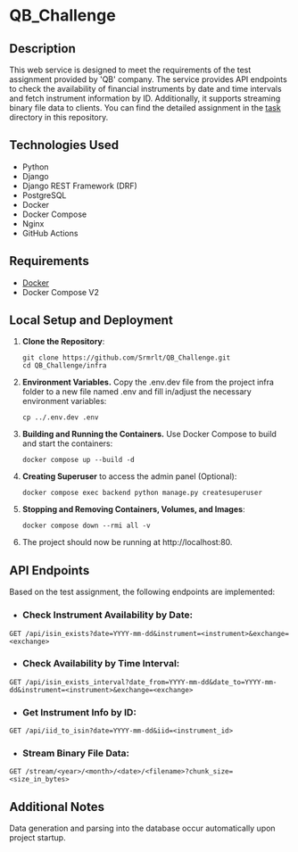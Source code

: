 # QB_Challenge

## Description

This web service is designed to meet the requirements of the test assignment 
provided by 'QB' company. The service provides API endpoints to check the 
availability of financial instruments by date and time intervals and fetch 
instrument information by ID. Additionally, it supports streaming binary file 
data to clients.
You can find the detailed assignment in the 
[task](https://github.com/Srmrlt/QB_Challenge/tree/main/task) 
directory in this repository.


## Technologies Used

* Python
* Django
* Django REST Framework (DRF)
* PostgreSQL
* Docker
* Docker Compose
* Nginx
* GitHub Actions

## Requirements

* [Docker](https://www.docker.com/get-started/)
* Docker Compose V2

## Local Setup and Deployment

1. **Clone the Repository**:
    ```shell
    git clone https://github.com/Srmrlt/QB_Challenge.git
    cd QB_Challenge/infra
    ```
2. **Environment Variables.** Copy the .env.dev file from the project infra folder
to a new file named .env and fill in/adjust the necessary environment variables:
    ```shell
    cp ../.env.dev .env
    ```
3. **Building and Running the Containers.**
Use Docker Compose to build and start the containers:
    ```shell
    docker compose up --build -d
    ```
4. **Creating Superuser** to access the admin panel (Optional):
    ```shell
    docker compose exec backend python manage.py createsuperuser
    ```
5. **Stopping and Removing Containers, Volumes, and Images**:
    ```shell
    docker compose down --rmi all -v
    ```
6. The project should now be running at http://localhost:80. 

## API Endpoints

Based on the test assignment, the following endpoints are implemented:

* ### Check Instrument Availability by Date:

`GET /api/isin_exists?date=YYYY-mm-dd&instrument=<instrument>&exchange=<exchange>`

* ### Check Availability by Time Interval:

`GET /api/isin_exists_interval?date_from=YYYY-mm-dd&date_to=YYYY-mm-dd&instrument=<instrument>&exchange=<exchange>`

* ### Get Instrument Info by ID:

`GET /api/iid_to_isin?date=YYYY-mm-dd&iid=<instrument_id>`

* ### Stream Binary File Data:

`GET /stream/<year>/<month>/<date>/<filename>?chunk_size=<size_in_bytes>`

## Additional Notes

Data generation and parsing into the database occur automatically 
upon project startup.
